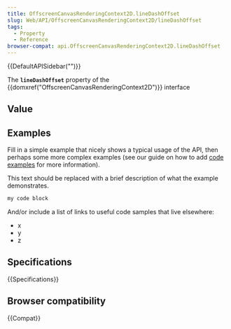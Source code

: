 ```yaml
---
title: OffscreenCanvasRenderingContext2D.lineDashOffset
slug: Web/API/OffscreenCanvasRenderingContext2D/lineDashOffset
tags:
  - Property
  - Reference
browser-compat: api.OffscreenCanvasRenderingContext2D.lineDashOffset
---
```

{{DefaultAPISidebar("")}}

The **`lineDashOffset`** property of the {{domxref("OffscreenCanvasRenderingContext2D")}} interface 

## Value



## Examples

Fill in a simple example that nicely shows a typical usage of the API, then perhaps some more complex examples (see our guide on how to add [code examples](/en-US/docs/MDN/Contribute/Structures/Code_examples) for more information).

This text should be replaced with a brief description of what the example demonstrates.

```js
my code block
```

And/or include a list of links to useful code samples that live elsewhere:

*   x
*   y
*   z

## Specifications

{{Specifications}}

## Browser compatibility

{{Compat}}


